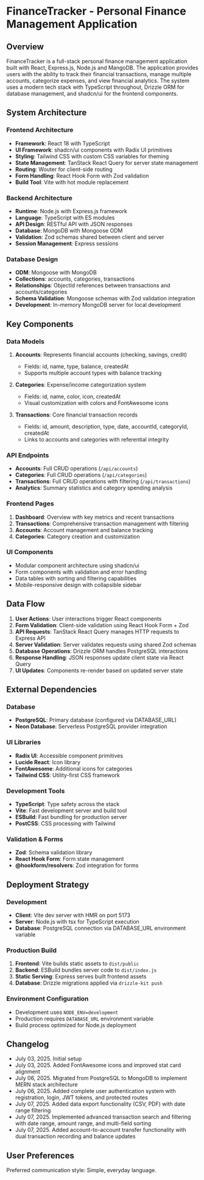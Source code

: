 # FinanceTracker - Personal Finance Management Application

## Overview

FinanceTracker is a full-stack personal finance management application built with React, Express.js, Node.js and MangoDB. The application provides users with the ability to track their financial transactions, manage multiple accounts, categorize expenses, and view financial analytics. The system uses a modern tech stack with TypeScript throughout, Drizzle ORM for database management, and shadcn/ui for the frontend components.

## System Architecture

### Frontend Architecture
- **Framework**: React 18 with TypeScript
- **UI Framework**: shadcn/ui components with Radix UI primitives
- **Styling**: Tailwind CSS with custom CSS variables for theming
- **State Management**: TanStack React Query for server state management
- **Routing**: Wouter for client-side routing
- **Form Handling**: React Hook Form with Zod validation
- **Build Tool**: Vite with hot module replacement

### Backend Architecture
- **Runtime**: Node.js with Express.js framework
- **Language**: TypeScript with ES modules
- **API Design**: RESTful API with JSON responses
- **Database**: MongoDB with Mongoose ODM
- **Validation**: Zod schemas shared between client and server
- **Session Management**: Express sessions

### Database Design
- **ODM**: Mongoose with MongoDB
- **Collections**: accounts, categories, transactions
- **Relationships**: ObjectId references between transactions and accounts/categories
- **Schema Validation**: Mongoose schemas with Zod validation integration
- **Development**: In-memory MongoDB server for local development

## Key Components

### Data Models
1. **Accounts**: Represents financial accounts (checking, savings, credit)
   - Fields: id, name, type, balance, createdAt
   - Supports multiple account types with balance tracking

2. **Categories**: Expense/income categorization system
   - Fields: id, name, color, icon, createdAt
   - Visual customization with colors and FontAwesome icons

3. **Transactions**: Core financial transaction records
   - Fields: id, amount, description, type, date, accountId, categoryId, createdAt
   - Links to accounts and categories with referential integrity

### API Endpoints
- **Accounts**: Full CRUD operations (`/api/accounts`)
- **Categories**: Full CRUD operations (`/api/categories`)
- **Transactions**: Full CRUD operations with filtering (`/api/transactions`)
- **Analytics**: Summary statistics and category spending analysis

### Frontend Pages
1. **Dashboard**: Overview with key metrics and recent transactions
2. **Transactions**: Comprehensive transaction management with filtering
3. **Accounts**: Account management and balance tracking
4. **Categories**: Category creation and customization

### UI Components
- Modular component architecture using shadcn/ui
- Form components with validation and error handling
- Data tables with sorting and filtering capabilities
- Mobile-responsive design with collapsible sidebar

## Data Flow

1. **User Actions**: User interactions trigger React components
2. **Form Validation**: Client-side validation using React Hook Form + Zod
3. **API Requests**: TanStack React Query manages HTTP requests to Express API
4. **Server Validation**: Server validates requests using shared Zod schemas
5. **Database Operations**: Drizzle ORM handles PostgreSQL interactions
6. **Response Handling**: JSON responses update client state via React Query
7. **UI Updates**: Components re-render based on updated server state

## External Dependencies

### Database
- **PostgreSQL**: Primary database (configured via DATABASE_URL)
- **Neon Database**: Serverless PostgreSQL provider integration

### UI Libraries
- **Radix UI**: Accessible component primitives
- **Lucide React**: Icon library
- **FontAwesome**: Additional icons for categories
- **Tailwind CSS**: Utility-first CSS framework

### Development Tools
- **TypeScript**: Type safety across the stack
- **Vite**: Fast development server and build tool
- **ESBuild**: Fast bundling for production server
- **PostCSS**: CSS processing with Tailwind

### Validation & Forms
- **Zod**: Schema validation library
- **React Hook Form**: Form state management
- **@hookform/resolvers**: Zod integration for forms

## Deployment Strategy

### Development
- **Client**: Vite dev server with HMR on port 5173
- **Server**: Node.js with tsx for TypeScript execution
- **Database**: PostgreSQL connection via DATABASE_URL environment variable

### Production Build
1. **Frontend**: Vite builds static assets to `dist/public`
2. **Backend**: ESBuild bundles server code to `dist/index.js`
3. **Static Serving**: Express serves built frontend assets
4. **Database**: Drizzle migrations applied via `drizzle-kit push`

### Environment Configuration
- Development uses `NODE_ENV=development`
- Production requires `DATABASE_URL` environment variable
- Build process optimized for Node.js deployment

## Changelog
- July 03, 2025. Initial setup
- July 03, 2025. Added FontAwesome icons and improved stat card alignment
- July 06, 2025. Migrated from PostgreSQL to MongoDB to implement MERN stack architecture
- July 06, 2025. Added complete user authentication system with registration, login, JWT tokens, and protected routes
- July 07, 2025. Added data export functionality (CSV, PDF) with date range filtering
- July 07, 2025. Implemented advanced transaction search and filtering with date range, amount range, and multi-field sorting
- July 07, 2025. Added account-to-account transfer functionality with dual transaction recording and balance updates

## User Preferences

Preferred communication style: Simple, everyday language.